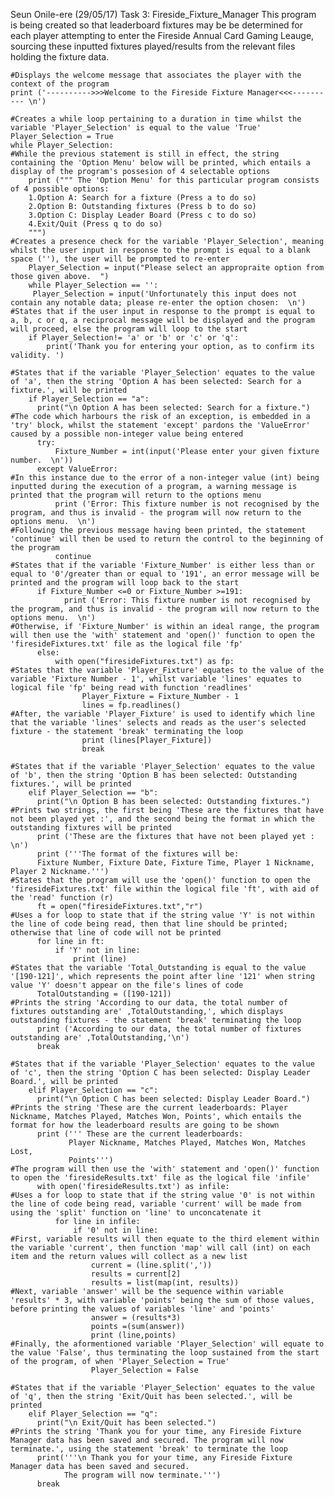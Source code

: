 Seun Onile-ere (29/05/17) Task 3: Fireside_Fixture_Manager
This program is being created so that leaderboard fixtures may be be determined for each player attempting to enter the Fireside Annual Card Gaming Leauge, sourcing these inputted fixtures played/results from the relevant files holding the fixture data.


    #Displays the welcome message that associates the player with the context of the program 
    print ('---------->>>Welcome to the Fireside Fixture Manager<<<---------- \n')

    #Creates a while loop pertaining to a duration in time whilst the variable 'Player_Selection' is equal to the value 'True'
    Player_Selection = True
    while Player_Selection:
    #While the previous statement is still in effect, the string containing the 'Option Menu' below will be printed, which entails a display of the program's possesion of 4 selectable options 
        print (""" The 'Option Menu' for this particular program consists of 4 possible options:
        1.Option A: Search for a fixture (Press a to do so)
        2.Option B: Outstanding fixtures (Press b to do so)
        3.Option C: Display Leader Board (Press c to do so)
        4.Exit/Quit (Press q to do so)
        """)
    #Creates a presence check for the variable 'Player_Selection', meaning whilst the user input in response to the prompt is equal to a blank space (''), the user will be prompted to re-enter  
        Player_Selection = input("Please select an appropraite option from those given above.  ")
        while Player_Selection == '':
         Player_Selection = input('Unfortunately this input does not contain any notable data; please re-enter the option chosen:  \n')
    #States that if the user input in response to the prompt is equal to a, b, c or q, a reciprocal message will be displayed and the program will proceed, else the program will loop to the start  
        if Player_Selection!= 'a' or 'b' or 'c' or 'q':
            print('Thank you for entering your option, as to confirm its validity. ')

    #States that if the variable 'Player_Selection' equates to the value of 'a', then the string 'Option A has been selected: Search for a fixture.', will be printed        
        if Player_Selection == "a": 
          print("\n Option A has been selected: Search for a fixture.")
    #The code which harbours the risk of an exception, is embedded in a 'try' block, whilst the statement 'except' pardons the 'ValueError' caused by a possible non-integer value being entered    
          try:
              Fixture_Number = int(input('Please enter your given fixture number.  \n'))
          except ValueError:
    #In this instance due to the error of a non-integer value (int) being inputted during the execution of a program, a warning message is printed that the program will return to the options menu        
              print ('Error: This fixture number is not recognised by the program, and thus is invalid - the program will now return to the options menu.  \n')
    #Following the previous message having been printed, the statement 'continue' will then be used to return the control to the beginning of the program          
              continue
    #States that if the variable 'Fixture_Number' is either less than or equal to '0'/greater than or equal to '191', an error message will be printed and the program will loop back to the start      
          if Fixture_Number <=0 or Fixture_Number >=191: 
                print ('Error: This fixture number is not recognised by the program, and thus is invalid - the program will now return to the options menu.  \n')
    #Otherwise, if 'Fixture_Number' is within an ideal range, the program will then use the 'with' statement and 'open()' function to open the 'firesideFixtures.txt' file as the logical file 'fp'           
          else:        
              with open("firesideFixtures.txt") as fp:
    #States that the variable 'Player_Fixture' equates to the value of the variable 'Fixture Number - 1', whilst variable 'lines' equates to logical file 'fp' being read with function 'readlines'              
                    Player_Fixture = Fixture_Number - 1
                    lines = fp.readlines()
    #After, the variable 'Player_Fixture' is used to identify which line that the variable 'lines' selects and reads as the user's selected fixture - the statement 'break' terminating the loop              
                    print (lines[Player_Fixture]) 
                    break
                
    #States that if the variable 'Player_Selection' equates to the value of 'b', then the string 'Option B has been selected: Outstanding fixtures.', will be printed
        elif Player_Selection == "b":
          print("\n Option B has been selected: Outstanding fixtures.")
    #Prints two strings, the first being 'These are the fixtures that have not been played yet :', and the second being the format in which the outstanding fixtures will be printed       
          print ('These are the fixtures that have not been played yet :  \n')
          print ('''The format of the fixtures will be:
          Fixture Number, Fixture Date, Fixture Time, Player 1 Nickname, Player 2 Nickname.''')
    #States that the program will use the 'open()' function to open the 'firesideFixtures.txt' file within the logical file 'ft', with aid of the 'read' function (r)
          ft = open("firesideFixtures.txt","r")
    #Uses a for loop to state that if the string value 'Y' is not within the line of code being read, then that line should be printed; otherwise that line of code will not be printed      
          for line in ft:
              if 'Y' not in line:
                  print (line)
    #States that the variable 'Total_Outstanding is equal to the value '[190-121]', which represents the point after line '121' when string value 'Y' doesn't appear on the file's lines of code              
          TotalOutstanding = ([190-121])
    #Prints the string 'According to our data, the total number of fixtures outstanding are' ,TotalOutstanding,', which displays outstanding fixtures - the statement 'break' terminating the loop      
          print ('According to our data, the total number of fixtures outstanding are' ,TotalOutstanding,'\n')
          break         

    #States that if the variable 'Player_Selection' equates to the value of 'c', then the string 'Option C has been selected: Display Leader Board.', will be printed
        elif Player_Selection == "c":
          print("\n Option C has been selected: Display Leader Board.")
    #Prints the string 'These are the current leaderboards: Player Nickname, Matches Played, Matches Won, Points', which entails the format for how the leaderboard results are going to be shown    
          print (''' These are the current leaderboards:
                 Player Nickname, Matches Played, Matches Won, Matches Lost,
                 Points''')
    #The program will then use the 'with' statement and 'open()' function to open the 'firesideResults.txt' file as the logical file 'infile'
          with open('firesideResults.txt') as infile:
    #Uses a for loop to state that if the string value '0' is not within the line of code being read, variable 'current' will be made from using the 'split' function on 'line' to unconcatenate it        
              for line in infile:
                  if '0' not in line:
    #First, variable results will then equate to the third element within the variable 'current', then function 'map' will call (int) on each item and the return values will collect as a new list                   
                      current = (line.split(','))
                      results = current[2]
                      results = list(map(int, results))
    #Next, variable 'answer' will be the sequence within variable 'results' * 3, with variable 'points' being the sum of those values, before printing the values of variables 'line' and 'points'                  
                      answer = (results*3)
                      points =(sum(answer))
                      print (line,points)
    #Finally, the aformentioned variable 'Player_Selection' will equate to the value 'False', thus terminating the loop sustained from the start of the program, of when 'Player_Selection = True'                  
                      Player_Selection = False

    #States that if the variable 'Player_Selection' equates to the value of 'q', then the string 'Exit/Quit has been selected.', will be printed
        elif Player_Selection == "q":
          print("\n Exit/Quit has been selected.")
    #Prints the string 'Thank you for your time, any Fireside Fixture Manager data has been saved and secured. The program will now terminate.', using the statement 'break' to terminate the loop      
          print('''\n Thank you for your time, any Fireside Fixture Manager data has been saved and secured.
                The program will now terminate.''')
          break


